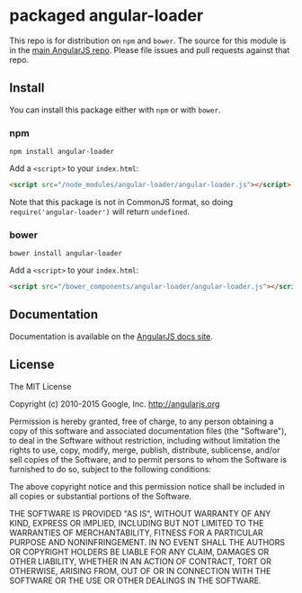 # packaged angular-loader

This repo is for distribution on `npm` and `bower`. The source for this module is in the
[main AngularJS repo](https://github.com/angular/angular.js/blob/master/src/loader.js).
Please file issues and pull requests against that repo.

## Install

You can install this package either with `npm` or with `bower`.

### npm

```shell
npm install angular-loader
```

Add a `<script>` to your `index.html`:

```html
<script src="/node_modules/angular-loader/angular-loader.js"></script>
```

Note that this package is not in CommonJS format, so doing `require('angular-loader')` will
return `undefined`.

### bower

```shell
bower install angular-loader
```

Add a `<script>` to your `index.html`:

```html
<script src="/bower_components/angular-loader/angular-loader.js"></script>
```

## Documentation

Documentation is available on the
[AngularJS docs site](http://docs.angularjs.org/guide/bootstrap).

## License

The MIT License

Copyright (c) 2010-2015 Google, Inc. http://angularjs.org

Permission is hereby granted, free of charge, to any person obtaining a copy
of this software and associated documentation files (the "Software"), to deal
in the Software without restriction, including without limitation the rights
to use, copy, modify, merge, publish, distribute, sublicense, and/or sell
copies of the Software, and to permit persons to whom the Software is
furnished to do so, subject to the following conditions:

The above copyright notice and this permission notice shall be included in
all copies or substantial portions of the Software.

THE SOFTWARE IS PROVIDED "AS IS", WITHOUT WARRANTY OF ANY KIND, EXPRESS OR
IMPLIED, INCLUDING BUT NOT LIMITED TO THE WARRANTIES OF MERCHANTABILITY,
FITNESS FOR A PARTICULAR PURPOSE AND NONINFRINGEMENT. IN NO EVENT SHALL THE
AUTHORS OR COPYRIGHT HOLDERS BE LIABLE FOR ANY CLAIM, DAMAGES OR OTHER
LIABILITY, WHETHER IN AN ACTION OF CONTRACT, TORT OR OTHERWISE, ARISING FROM,
OUT OF OR IN CONNECTION WITH THE SOFTWARE OR THE USE OR OTHER DEALINGS IN
THE SOFTWARE.
